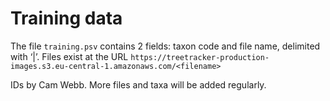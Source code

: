 # Training data

The file `training.psv` contains 2 fields: taxon code and file name,
delimited with ‘|’. Files exist at the URL
`https://treetracker-production-images.s3.eu-central-1.amazonaws.com/<filename>`

IDs by Cam Webb. More files and taxa will be added regularly.

